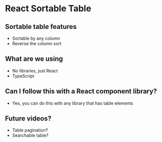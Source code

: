 # React Sortable Table

## Sortable table features
* Sortable by any column
* Reverse the column sort

## What are we using
* No libraries, just React
* TypeScript

## Can I follow this with a React component library?
* Yes, you can do this with any library that has table elements


## Future videos?
* Table pagination?
* Searchable table?
